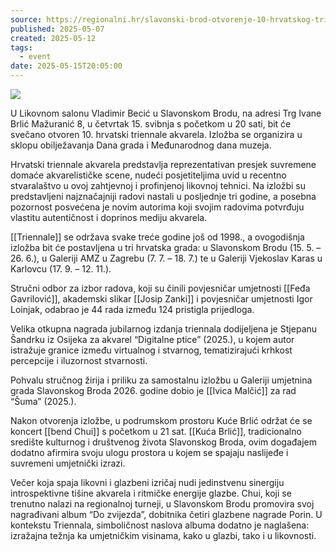 ```yaml
---
source: https://regionalni.hr/slavonski-brod-otvorenje-10-hrvatskog-triennala-akvarela/
published: 2025-05-07
created: 2025-05-12
tags:
  - event
date: 2025-05-15T20:05:00
---
```

![](https://regionalni.hr/wp-content/uploads/2025/05/10.HTA_-1024x792.jpg)

U Likovnom salonu Vladimir Becić u Slavonskom Brodu, na adresi Trg Ivane Brlić Mažuranić 8, u četvrtak 15. svibnja s početkom u 20 sati, bit će svečano otvoren 10. hrvatski triennale akvarela. Izložba se organizira u sklopu obilježavanja Dana grada i Međunarodnog dana muzeja.

Hrvatski triennale akvarela predstavlja reprezentativan presjek suvremene domaće akvarelističke scene, nudeći posjetiteljima uvid u recentno stvaralaštvo u ovoj zahtjevnoj i profinjenoj likovnoj tehnici. Na izložbi su predstavljeni najznačajniji radovi nastali u posljednje tri godine, a posebna pozornost posvećena je novim autorima koji svojim radovima potvrđuju vlastitu autentičnost i doprinos mediju akvarela.

[[Triennale]] se održava svake treće godine još od 1998., a ovogodišnja izložba bit će postavljena u tri hrvatska grada: u Slavonskom Brodu (15. 5. – 26. 6.), u Galeriji AMZ u Zagrebu (7. 7. – 18. 7.) te u Galeriji Vjekoslav Karas u Karlovcu (17. 9. – 12. 11.).

Stručni odbor za izbor radova, koji su činili povjesničar umjetnosti [[Feđa Gavrilović]], akademski slikar [[Josip Zanki]] i povjesničar umjetnosti Igor Loinjak, odabrao je 44 rada između 124 pristigla prijedloga.

Velika otkupna nagrada jubilarnog izdanja triennala dodijeljena je Stjepanu Šandrku iz Osijeka za akvarel “Digitalne ptice” (2025.), u kojem autor istražuje granice između virtualnog i stvarnog, tematizirajući krhkost percepcije i iluzornost stvarnosti.

Pohvalu stručnog žirija i priliku za samostalnu izložbu u Galeriji umjetnina grada Slavonskog Broda 2026. godine dobio je [[Ivica Malčić]] za rad “Šuma” (2025.).

Nakon otvorenja izložbe, u podrumskom prostoru Kuće Brlić održat će se koncert [[bend Chui]] s početkom u 21 sat. [[Kuća Brlić]], tradicionalno središte kulturnog i društvenog života Slavonskog Broda, ovim događajem dodatno afirmira svoju ulogu prostora u kojem se spajaju naslijeđe i suvremeni umjetnički izrazi.

Večer koja spaja likovni i glazbeni izričaj nudi jedinstvenu sinergiju introspektivne tišine akvarela i ritmičke energije glazbe. Chui, koji se trenutno nalazi na regionalnoj turneji, u Slavonskom Brodu promovira svoj nagrađivani album “Do zvijezda”, dobitnika četiri glazbene nagrade Porin. U kontekstu Triennala, simboličnost naslova albuma dodatno je naglašena: izražajna težnja ka umjetničkim visinama, kako u glazbi, tako i u likovnosti.
